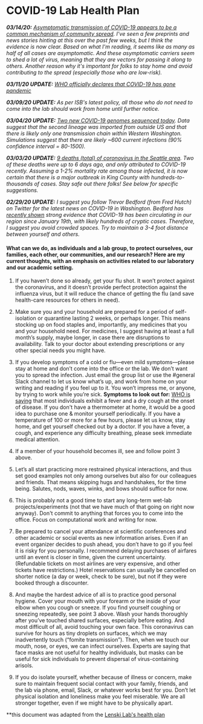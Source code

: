 # COVID-19 Lab Health Plan

_**03/14/20:** [Asymptomatic transmission of COVID-19 appears to be a common mechanism of community spread](https://www.cnn.com/2020/03/14/health/coronavirus-asymptomatic-spread/index.html). I've seen a few preprints and news stories hinting at this over the past few weeks, but I think the evidence is now clear. Based on what I'm reading, it seems like as many as half of all cases are asymptomatic. And these asymptomatic carriers seem to shed a lot of virus, meaning that they are vectors for passing it along to others. Another reason why it's important for folks to stay home and avoid contributing to the spread (especially those who are low-risk)._

_**03/11/20 UPDATE:** [WHO officially declares that COVID-19 has gone pandemic](https://www.statnews.com/2020/03/11/who-declares-the-coronavirus-outbreak-a-pandemic/)_

_**03/09/20 UPDATE:** As per ISB's latest policy, all those who do not need to come into the lab should work from home until further notice._

_**03/04/20 UPDATE:** [Two new COVID-19 genomes sequenced today](https://twitter.com/trvrb/status/1235432204060131329). Data suggest that the second lineage was imported from outside US and that there is likely only one transmission chain within Western Washington. Simulations suggest that there are likely ~600 current infections (90% confidence interval = 80-1500)._

_**03/03/20 UPDATE:** [9 deaths (total) of coronovirus in the Seattle area](https://www.nytimes.com/2020/03/03/world/coronavirus-live-news-updates.html). Two of these deaths were up to 6 days ago, and only attributed to COVID-19 recently. Assuming a 1-2% mortality rate among those infected, it is now certain that there is a major outbreak in King County with hundreds-to-thousands of cases. Stay safe out there folks! See below for specific suggestions._

_**02/29/20 UPDATE:** I suggest you follow Trevor Bedford (from Fred Hutch) on Twitter for the latest news on COVID-19 in Washington. Bedford has [recently shown](https://twitter.com/trvrb/status/1233970271318503426) strong evidence that COVID-19 has been circulating in our region since January 19th, with likely hundreds of cryptic cases. Therefore, I suggest you avoid crowded spaces. Try to maintain a 3-4 foot distance between yourself and others._  

#### What can we do, as individuals and a lab group, to protect ourselves, our families, each other, our communities, and our research?  Here are my current thoughts, with an emphasis on activities related to our laboratory and our academic setting.

1. If you haven’t done so already, get your flu shot. It won’t protect against the coronavirus, and it doesn’t provide perfect protection against the influenza virus, but it will reduce the chance of getting the flu (and save health-care resources for others in need).

2. Make sure you and your household are prepared for a period of self-isolation or quarantine lasting 2 weeks, or perhaps longer.  This means stocking up on food staples and, importantly, any medicines that you and your household need.  For medicines, I suggest having at least a full month’s supply, maybe longer, in case there are disruptions to availability.  Talk to your doctor about extending prescriptions or any other special needs you might have.

3. If you develop symptoms of a cold or flu—even mild symptoms—please stay at home and don’t come into the office or the lab.  We don’t want you to spread the infection.  Just email the group list or use the #general Slack channel to let us know what’s up, and work from home on your writing and reading if you feel up to it. You won’t impress me, or anyone, by trying to work while you’re sick. **Symptoms to look out for:** [WHO is saying](https://www.who.int/emergencies/diseases/novel-coronavirus-2019) that most individuals exhibit a fever and a dry cough at the onset of disease. If you don't have a thermometer at home, it would be a good idea to purchase one & monitor yourself periodically. If you have a temperature of 100 or more for a few hours, please let us know, stay home, and get yourself checked out by a doctor. If you have a fever, a cough, and experience any difficulty breathing, please seek immediate medical attention.

4. If a member of your household becomes ill, see and follow point 3 above.

5. Let’s all start practicing more restrained physical interactions, and thus set good examples not only among ourselves but also for our colleagues and friends. That means skipping hugs and handshakes, for the time being.  Salutes, nods, waves, winks, and bows should suffice for now. 

6. This is probably not a good time to start any long-term wet-lab projects/experiments (not that we have much of that going on right now anyway). Don't commit to anything that forces you to come into the office. Focus on computational work and writing for now.

7. Be prepared to cancel your attendance at scientific conferences and other academic or social events as new information arises. Even if an event organizer decides to push ahead, you don’t have to go if you feel it is risky for you personally. I recommend delaying purchases of airfares until an event is closer in time, given the current uncertainty.  (Refundable tickets on most airlines are very expensive, and other tickets have restrictions.)  Hotel reservations can usually be cancelled on shorter notice (a day or week, check to be sure), but not if they were booked through a discounter.

9. And maybe the hardest advice of all is to practice good personal hygiene. Cover your mouth with your forearm or the inside of your elbow when you cough or sneeze. If you find yourself coughing or sneezing repeatedly, see point 3 above. Wash your hands thoroughly after you’ve touched shared surfaces, especially before eating. And most difficult of all, avoid touching your own face.  This coronavirus can survive for hours as tiny droplets on surfaces, which we may inadvertently touch (“fomite transmission”). Then, when we touch our mouth, nose, or eyes, we can infect ourselves. Experts are saying that face masks are not useful for healthy individuals, but masks can be useful for sick individuals to prevent dispersal of virus-containing arisols.

11. If you do isolate yourself, whether because of illness or concern, make sure to maintain frequent social contact with your family, friends, and the lab via phone, email, Slack, or whatever works best for you. Don’t let physical isolation and loneliness make you feel miserable. We are all stronger together, even if we might have to be physically apart.

**this document was adapted from the [Lenski Lab's health plan](https://telliamedrevisited.wordpress.com/2020/02/29/the-lenski-lab-health-plan-for-the-new-coronavirus-outbreak/)

